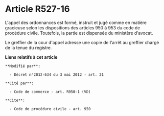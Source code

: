 # Article R527-16

L'appel des ordonnances est formé, instruit et jugé comme en matière gracieuse selon les dispositions des articles 950 à 953
du code de procédure civile. Toutefois, la partie est dispensée du ministère d'avocat.

Le greffier de la cour d'appel adresse une copie de l'arrêt au greffier chargé de la tenue du registre.

**Liens relatifs à cet article**

	**Modifié par**:

	  - Décret n°2012-634 du 3 mai 2012 - art. 21

	**Cité par**:

	  - Code de commerce - art. R950-1 (VD)

	**Cite**:

	  - Code de procédure civile - art. 950
